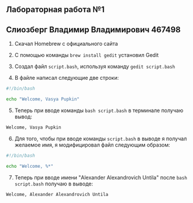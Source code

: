 ## Лабораторная работа №1
## Слиозберг Владимир Владимирович 467498

1. Скачал Homebrew с официального сайта

2. С помощью команды `brew install gedit` установил Gedit

3. Создал файл `script.bash`, используя команду `gedit script.bash`

4. В файле написал следующие две строки:
```bash
#!/bin/bash

echo "Welcome, Vasya Pupkin"
```

5. Теперь при вводе команды `bash script.bash` в терминале получаю вывод:
```bash
Welcome, Vasya Pupkin
```

6. Для того, чтобы при вводе команды `script.bash` в выводе я получал желаемое имя, я модифицировал файл следующим образом:
```bash
#!/bin/bash

echo "Welcome, %*"
```

7. Теперь при вводе имени "Alexander Alexandrovich Untila" после `bash script.bash` получаю в выводе:
```bash
Welcome, Alexander Alexandrovich Untila
```

